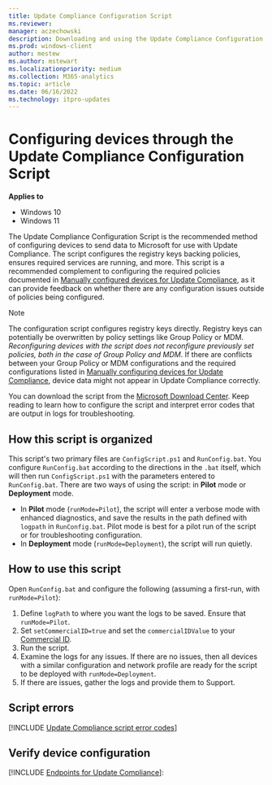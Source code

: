 ```yaml
---
title: Update Compliance Configuration Script
ms.reviewer: 
manager: aczechowski
description: Downloading and using the Update Compliance Configuration Script
ms.prod: windows-client
author: mestew
ms.author: mstewart
ms.localizationpriority: medium
ms.collection: M365-analytics
ms.topic: article
ms.date: 06/16/2022
ms.technology: itpro-updates
---
```


# Configuring devices through the Update Compliance Configuration Script

**Applies to**

- Windows 10
- Windows 11


The Update Compliance Configuration Script is the recommended method of configuring devices to send data to Microsoft for use with Update Compliance. The script configures the registry keys backing policies, ensures required services are running, and more. This script is a recommended complement to configuring the required policies documented in [Manually configured devices for Update Compliance](update-compliance-configuration-manual.md), as it can provide feedback on whether there are any configuration issues outside of policies being configured. 

> [!NOTE]
> The configuration script configures registry keys directly. Registry keys can potentially be overwritten by policy settings like Group Policy or MDM. *Reconfiguring devices with the script does not reconfigure previously set policies, both in the case of Group Policy and MDM*. If there are conflicts between your Group Policy or MDM configurations and the required configurations listed in [Manually configuring devices for Update Compliance](update-compliance-configuration-manual.md), device data might not appear in Update Compliance correctly. 

You can download the script from the [Microsoft Download Center](https://www.microsoft.com/download/details.aspx?id=101086). Keep reading to learn how to configure the script and interpret error codes that are output in logs for troubleshooting.

## How this script is organized

This script's two primary files are `ConfigScript.ps1` and `RunConfig.bat`. You configure `RunConfig.bat` according to the directions in the `.bat` itself, which will then run `ConfigScript.ps1` with the parameters entered to `RunConfig.bat`. There are two ways of using the script: in **Pilot** mode or **Deployment** mode. 

- In **Pilot** mode (`runMode=Pilot`), the script will enter a verbose mode with enhanced diagnostics, and save the results in the path defined with `logpath` in `RunConfig.bat`. Pilot mode is best for a pilot run of the script or for troubleshooting configuration.
- In **Deployment** mode (`runMode=Deployment`), the script will run quietly. 


## How to use this script

Open `RunConfig.bat` and configure the following (assuming a first-run, with `runMode=Pilot`):

1. Define `logPath` to where you want the logs to be saved. Ensure that `runMode=Pilot`.
2. Set `setCommercialID=true` and set the `commercialIDValue` to your [Commercial ID](update-compliance-get-started.md#get-your-commercialid).
3. Run the script.
4. Examine the logs for any issues. If there are no issues, then all devices with a similar configuration and network profile are ready for the script to be deployed with `runMode=Deployment`.
5. If there are issues, gather the logs and provide them to Support.


## Script errors

<!--Using include for script errors-->
[!INCLUDE [Update Compliance script error codes](./includes/update-compliance-script-error-codes.md)]

## Verify device configuration
<!--Using include for verifying device configuration-->
[!INCLUDE [Endpoints for Update Compliance](./includes/update-compliance-verify-device-configuration.md)]:

